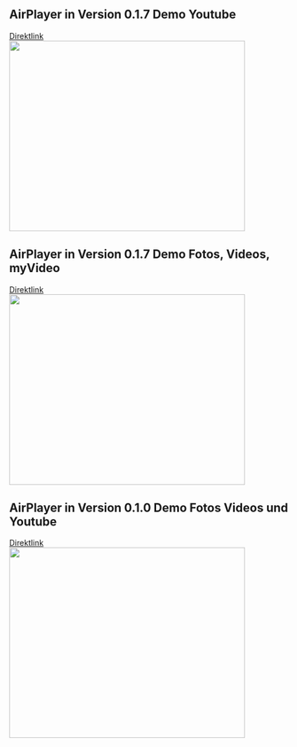 ## AirPlayer in Version 0.1.7 Demo Youtube ##
[Direktlink](http://www.youtube.com/watch?v=BZ8Lk7Qj9lw)<br />
<a href='http://www.youtube.com/watch?feature=player_embedded&v=BZ8Lk7Qj9lw' target='_blank'><img src='http://img.youtube.com/vi/BZ8Lk7Qj9lw/0.jpg' width='425' height=344 /></a>

## AirPlayer in Version 0.1.7 Demo Fotos, Videos, myVideo ##
[Direktlink](http://www.youtube.com/watch?v=4BiLdqZ2FUU)<br />
<a href='http://www.youtube.com/watch?feature=player_embedded&v=4BiLdqZ2FUU' target='_blank'><img src='http://img.youtube.com/vi/4BiLdqZ2FUU/0.jpg' width='425' height=344 /></a>

## AirPlayer in Version 0.1.0 Demo Fotos Videos und Youtube ##
[Direktlink](http://www.youtube.com/watch?v=1Ra7KeZWJlk)<br />
<a href='http://www.youtube.com/watch?feature=player_embedded&v=1Ra7KeZWJlk' target='_blank'><img src='http://img.youtube.com/vi/1Ra7KeZWJlk/0.jpg' width='425' height=344 /></a>